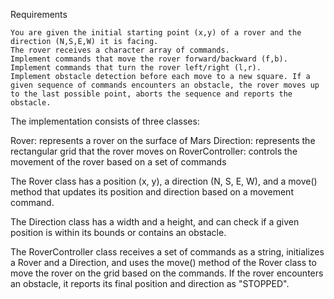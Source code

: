 
Requirements

    You are given the initial starting point (x,y) of a rover and the direction (N,S,E,W) it is facing.
    The rover receives a character array of commands.
    Implement commands that move the rover forward/backward (f,b).
    Implement commands that turn the rover left/right (l,r).
    Implement obstacle detection before each move to a new square. If a given sequence of commands encounters an obstacle, the rover moves up to the last possible point, aborts the sequence and reports the obstacle.

The implementation consists of three classes:

Rover: represents a rover on the surface of Mars
Direction: represents the rectangular grid that the rover moves on
RoverController: controls the movement of the rover based on a set of commands

The Rover class has a position (x, y), a direction (N, S, E, W), and a move() method that updates its position and direction based on a movement command.

The Direction class has a width and a height, and can check if a given position is within its bounds or contains an obstacle.

The RoverController class receives a set of commands as a string, initializes a Rover and a Direction, and uses the move() method of the Rover class to move the rover on the grid based on the commands. If the rover encounters an obstacle, it reports its final position and direction as "STOPPED".

